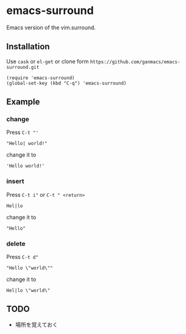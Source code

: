 # emacs-surround

Emacs version of the vim.surround.

## Installation

Use `cask` or `el-get` or clone form `https://github.com/ganmacs/emacs-surround.git`

```
(require 'emacs-surround)
(global-set-key (kbd "C-q") 'emacs-surround)
```

## Example

### change

Press `C-t "'`

```
"Hello| world!"
```

change it to

```
'Hello world!'
```

### insert

Press `C-t i"` or `C-t " <return>`

```
Hel|lo
```

change it to

```
"Hello"
```

### delete

Press `C-t d"`

```
"Hello \"world\""
```

change it to

```
Hel|lo \"world\"
```

## TODO

* 場所を覚えておく
